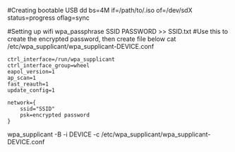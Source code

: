 #Creating bootable USB
dd bs=4M if=/path/to/.iso of=/dev/sdX status=progress oflag=sync

#Setting up wifi
wpa_passphrase SSID PASSWORD  >> SSID.txt 	#Use this to create the encrypted password, then create file below
cat /etc/wpa_supplicant/wpa_supplicant-DEVICE.conf

	ctrl_interface=/run/wpa_supplicant
	ctrl_interface_group=wheel
	eapol_version=1
	ap_scan=1
	fast_reauth=1
	update_config=1

	network={
		ssid="SSID"
		psk=encrypted password
	}

wpa_supplicant -B -i DEVICE -c /etc/wpa_supplicant/wpa_supplicant-DEVICE.conf

